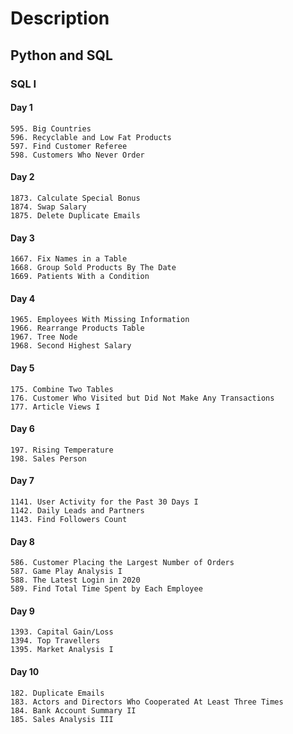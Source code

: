 # Description

## Python and SQL

### SQL I

#### Day 1

    595. Big Countries
    596. Recyclable and Low Fat Products
    597. Find Customer Referee
    598. Customers Who Never Order

#### Day 2

    1873. Calculate Special Bonus
    1874. Swap Salary
    1875. Delete Duplicate Emails

#### Day 3

    1667. Fix Names in a Table
    1668. Group Sold Products By The Date
    1669. Patients With a Condition

#### Day 4

    1965. Employees With Missing Information
    1966. Rearrange Products Table
    1967. Tree Node
    1968. Second Highest Salary

#### Day 5

    175. Combine Two Tables
    176. Customer Who Visited but Did Not Make Any Transactions
    177. Article Views I

#### Day 6

    197. Rising Temperature
    198. Sales Person

#### Day 7

    1141. User Activity for the Past 30 Days I
    1142. Daily Leads and Partners
    1143. Find Followers Count

#### Day 8

    586. Customer Placing the Largest Number of Orders
    587. Game Play Analysis I
    588. The Latest Login in 2020
    589. Find Total Time Spent by Each Employee

#### Day 9

    1393. Capital Gain/Loss
    1394. Top Travellers
    1395. Market Analysis I

#### Day 10

    182. Duplicate Emails
    183. Actors and Directors Who Cooperated At Least Three Times
    184. Bank Account Summary II
    185. Sales Analysis III
